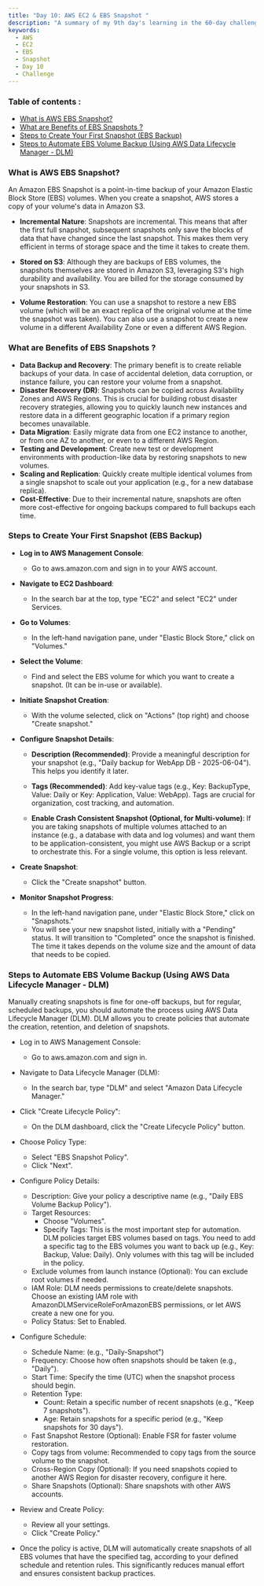 ```yaml
---
title: "Day 10: AWS EC2 & EBS Snapshot "
description: "A summary of my 9th day's learning in the 60-day challenge, covering basic cloud concepts , storage and an overview of docker and multi stage builds."
keywords:
  - AWS
  - EC2
  - EBS
  - Snapshot
  - Day 10
  - Challenge
---
```


### Table of contents :
- [What is AWS EBS Snapshot?](#what-is-aws-ebs-snapshot)
- [What are Benefits of EBS Snapshots ?](#what-are-benefits-of-ebs-snapshots-)
- [Steps to Create Your First Snapshot (EBS Backup)](#steps-to-create-your-first-snapshot-ebs-backup)
- [Steps to Automate EBS Volume Backup (Using AWS Data Lifecycle Manager - DLM)](#steps-to-automate-ebs-volume-backup-using-aws-data-lifecycle-manager---dlm)



### What is AWS EBS Snapshot?
An Amazon EBS Snapshot is a point-in-time backup of your Amazon Elastic Block Store (EBS) volumes. When you create a snapshot, AWS stores a copy of your volume's data in Amazon S3.

- **Incremental Nature**: Snapshots are incremental. This means that after the first full snapshot, subsequent snapshots only save the blocks of data that have changed since the last snapshot. This makes them very efficient in terms of storage space and the time it takes to create them.

- **Stored on S3**: Although they are backups of EBS volumes, the snapshots themselves are stored in Amazon S3, leveraging S3's high durability and availability. You are billed for the storage consumed by your snapshots in S3.

- **Volume Restoration**: You can use a snapshot to restore a new EBS volume (which will be an exact replica of the original volume at the time the snapshot was taken). You can also use a snapshot to create a new volume in a different Availability Zone or even a different AWS Region.

### What are Benefits of EBS Snapshots ?
- **Data Backup and Recovery**: The primary benefit is to create reliable backups of your data. In case of accidental deletion, data corruption, or instance failure, you can restore your volume from a snapshot.
- **Disaster Recovery (DR)**: Snapshots can be copied across Availability Zones and AWS Regions. This is crucial for building robust disaster recovery strategies, allowing you to quickly launch new instances and restore data in a different geographic location if a primary region becomes unavailable.
- **Data Migration**: Easily migrate data from one EC2 instance to another, or from one AZ to another, or even to a different AWS Region.
- **Testing and Development**: Create new test or development environments with production-like data by restoring snapshots to new volumes.
- **Scaling and Replication**: Quickly create multiple identical volumes from a single snapshot to scale out your application (e.g., for a new database replica).
- **Cost-Effective**: Due to their incremental nature, snapshots are often more cost-effective for ongoing backups compared to full backups each time.

### Steps to Create Your First Snapshot (EBS Backup)
- **Log in to AWS Management Console**:

   - Go to aws.amazon.com and sign in to your AWS account.
- **Navigate to EC2 Dashboard**:

   - In the search bar at the top, type "EC2" and select "EC2" under Services.
- **Go to Volumes**:

   - In the left-hand navigation pane, under "Elastic Block Store," click on "Volumes."
- **Select the Volume**:

   - Find and select the EBS volume for which you want to create a snapshot. (It can be in-use or available).
- **Initiate Snapshot Creation**:

   - With the volume selected, click on "Actions" (top right) and choose "Create snapshot."
- **Configure Snapshot Details**:

   - **Description (Recommended)**: Provide a meaningful description for your snapshot (e.g., "Daily backup for WebApp DB - 2025-06-04"). This helps you identify it later.
   - **Tags (Recommended)**: Add key-value tags (e.g., Key: BackupType, Value: Daily or Key: Application, Value: WebApp). Tags are crucial for organization, cost tracking, and automation.

   - **Enable Crash Consistent Snapshot (Optional, for Multi-volume)**: If you are taking snapshots of multiple volumes attached to an instance (e.g., a database with data and log volumes) and want them to be application-consistent, you might use AWS Backup or a script to orchestrate this. For a single volume, this option is less relevant.
- **Create Snapshot**:

   - Click the "Create snapshot" button.
- **Monitor Snapshot Progress**:

   - In the left-hand navigation pane, under "Elastic Block Store," click on "Snapshots."
   - You will see your new snapshot listed, initially with a "Pending" status. It will transition to "Completed" once the snapshot is finished. The time it takes depends on the volume size and the amount of data that needs to be copied.


### Steps to Automate EBS Volume Backup (Using AWS Data Lifecycle Manager - DLM)
Manually creating snapshots is fine for one-off backups, but for regular, scheduled backups, you should automate the process using AWS Data Lifecycle Manager (DLM). DLM allows you to create policies that automate the creation, retention, and deletion of snapshots.


- Log in to AWS Management Console:

   - Go to aws.amazon.com and sign in.
- Navigate to Data Lifecycle Manager (DLM):

   - In the search bar, type "DLM" and select "Amazon Data Lifecycle Manager."
- Click "Create Lifecycle Policy":

   - On the DLM dashboard, click the "Create Lifecycle Policy" button.
- Choose Policy Type:

   - Select "EBS Snapshot Policy".
   - Click "Next".
- Configure Policy Details:

   - Description: Give your policy a descriptive name (e.g., "Daily EBS Volume Backup Policy").
   - Target Resources:
        - Choose "Volumes".
        - Specify Tags: This is the most important step for automation. DLM policies target EBS volumes based on tags. You need to add a specific tag to the EBS volumes you want to back up (e.g., Key: Backup, Value: Daily). Only volumes with this tag will be included in the policy.
   - Exclude volumes from launch instance (Optional): You can exclude root volumes if needed.
   - IAM Role: DLM needs permissions to create/delete snapshots. Choose an existing IAM role with AmazonDLMServiceRoleForAmazonEBS permissions, or let AWS create a new one for you.
   - Policy Status: Set to Enabled.
- Configure Schedule:

   - Schedule Name: (e.g., "Daily-Snapshot")
   - Frequency: Choose how often snapshots should be taken (e.g., "Daily").
   - Start Time: Specify the time (UTC) when the snapshot process should begin.
   - Retention Type:
        - Count: Retain a specific number of recent snapshots (e.g., "Keep 7 snapshots").
        - Age: Retain snapshots for a specific period (e.g., "Keep snapshots for 30 days").
   - Fast Snapshot Restore (Optional): Enable FSR for faster volume restoration.
   - Copy tags from volume: Recommended to copy tags from the source volume to the snapshot.
   - Cross-Region Copy (Optional): If you need snapshots copied to another AWS Region for disaster recovery, configure it here.
   - Share Snapshots (Optional): Share snapshots with other AWS accounts.
- Review and Create Policy:

   - Review all your settings.
   - Click "Create Policy."
- Once the policy is active, DLM will automatically create snapshots of all EBS volumes that have the specified tag, according to your defined schedule and retention rules. This significantly reduces manual effort and ensures consistent backup practices.